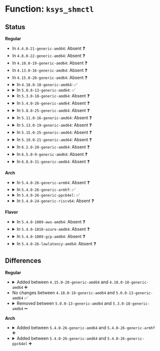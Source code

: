 # Function: <code>ksys_shmctl</code>

## Status
<b>Regular</b>
<ul>
<li>
In <code>4.4.0-21-generic-amd64</code>: Absent ❓
</li>
<li>
In <code>4.8.0-22-generic-amd64</code>: Absent ❓
</li>
<li>
In <code>4.10.0-19-generic-amd64</code>: Absent ❓
</li>
<li>
In <code>4.13.0-16-generic-amd64</code>: Absent ❓
</li>
<li>
In <code>4.15.0-20-generic-amd64</code>: Absent ❓
</li>
<li>
<details>
<summary>In <code>4.18.0-10-generic-amd64</code>: ✅</summary>

```c
long int ksys_shmctl(int shmid, int cmd, struct shmid_ds * buf)
```

```json
{
  "name": "ksys_shmctl",
  "collision_type": "Unique Global",
  "inline_type": "No",
  "funcs": [
    {
      "addr": 18446744071582903792,
      "name": "ksys_shmctl",
      "external": true,
      "loc": "ipc/shm.c:1111",
      "file": "ipc/shm.c",
      "inline": "seen, unknown",
      "caller_inline": [],
      "caller_func": [
        "ipc/shm.c:__ia32_sys_shmctl",
        "ipc/shm.c:__x64_sys_shmctl"
      ]
    }
  ],
  "symbols": [
    {
      "addr": 18446744071582903792,
      "name": "ksys_shmctl",
      "section": ".text",
      "bind": "STB_GLOBAL",
      "size": 377
    }
  ]
}
```
</details>
</li>
<li>
<details>
<summary>In <code>5.0.0-13-generic-amd64</code>: ✅</summary>

```c
long int ksys_shmctl(int shmid, int cmd, struct shmid_ds * buf)
```

```json
{
  "name": "ksys_shmctl",
  "collision_type": "Unique Global",
  "inline_type": "No",
  "funcs": [
    {
      "addr": 18446744071583012080,
      "name": "ksys_shmctl",
      "external": true,
      "loc": "ipc/shm.c:1140",
      "file": "ipc/shm.c",
      "inline": "seen, unknown",
      "caller_inline": [],
      "caller_func": [
        "ipc/shm.c:__ia32_sys_shmctl",
        "ipc/shm.c:__x64_sys_shmctl"
      ]
    }
  ],
  "symbols": [
    {
      "addr": 18446744071583012080,
      "name": "ksys_shmctl",
      "section": ".text",
      "bind": "STB_GLOBAL",
      "size": 423
    }
  ]
}
```
</details>
</li>
<li>
<details>
<summary>In <code>5.3.0-18-generic-amd64</code>: Absent ❓</summary>

```json
{
  "name": "ksys_shmctl",
  "collision_type": "Unique Static",
  "inline_type": "Selective",
  "funcs": [
    {
      "addr": 18446744071583192896,
      "name": "ksys_shmctl",
      "external": false,
      "loc": "ipc/shm.c:1140",
      "file": "ipc/shm.c",
      "inline": "not declared, inlined",
      "caller_inline": [],
      "caller_func": [
        "ipc/shm.c:__ia32_sys_shmctl",
        "ipc/shm.c:__x64_sys_shmctl"
      ]
    }
  ],
  "symbols": [
    {
      "addr": 18446744071583192896,
      "name": "ksys_shmctl.constprop.0",
      "section": ".text",
      "bind": "STB_LOCAL",
      "size": 432
    }
  ]
}
```
</details>
</li>
<li>
<details>
<summary>In <code>5.4.0-26-generic-amd64</code>: Absent ❓</summary>

```json
{
  "name": "ksys_shmctl",
  "collision_type": "Unique Static",
  "inline_type": "Selective",
  "funcs": [
    {
      "addr": 18446744071583298704,
      "name": "ksys_shmctl",
      "external": false,
      "loc": "ipc/shm.c:1140",
      "file": "ipc/shm.c",
      "inline": "not declared, inlined",
      "caller_inline": [],
      "caller_func": [
        "ipc/shm.c:__ia32_sys_shmctl",
        "ipc/shm.c:__x64_sys_shmctl"
      ]
    }
  ],
  "symbols": [
    {
      "addr": 18446744071583298704,
      "name": "ksys_shmctl.constprop.0",
      "section": ".text",
      "bind": "STB_LOCAL",
      "size": 432
    }
  ]
}
```
</details>
</li>
<li>
<details>
<summary>In <code>5.8.0-25-generic-amd64</code>: Absent ❓</summary>

```json
{
  "name": "ksys_shmctl",
  "collision_type": "Unique Static",
  "inline_type": "Selective",
  "funcs": [
    {
      "addr": 18446744071583630304,
      "name": "ksys_shmctl",
      "external": false,
      "loc": "ipc/shm.c:1140",
      "file": "ipc/shm.c",
      "inline": "not declared, inlined",
      "caller_inline": [],
      "caller_func": [
        "ipc/shm.c:__ia32_sys_shmctl",
        "ipc/shm.c:__x64_sys_shmctl"
      ]
    }
  ],
  "symbols": [
    {
      "addr": 18446744071583630304,
      "name": "ksys_shmctl.constprop.0",
      "section": ".text",
      "bind": "STB_LOCAL",
      "size": 452
    }
  ]
}
```
</details>
</li>
<li>
<details>
<summary>In <code>5.11.0-16-generic-amd64</code>: Absent ❓</summary>

```json
{
  "name": "ksys_shmctl",
  "collision_type": "Unique Static",
  "inline_type": "Selective",
  "funcs": [
    {
      "addr": 18446744071583750912,
      "name": "ksys_shmctl",
      "external": false,
      "loc": "ipc/shm.c:1139",
      "file": "ipc/shm.c",
      "inline": "not declared, inlined",
      "caller_inline": [],
      "caller_func": [
        "ipc/shm.c:__ia32_sys_shmctl",
        "ipc/shm.c:__x64_sys_shmctl"
      ]
    }
  ],
  "symbols": [
    {
      "addr": 18446744071583750912,
      "name": "ksys_shmctl.constprop.0",
      "section": ".text",
      "bind": "STB_LOCAL",
      "size": 452
    }
  ]
}
```
</details>
</li>
<li>
<details>
<summary>In <code>5.13.0-19-generic-amd64</code>: Absent ❓</summary>

```json
{
  "name": "ksys_shmctl",
  "collision_type": "Unique Static",
  "inline_type": "Selective",
  "funcs": [
    {
      "addr": 18446744071583775056,
      "name": "ksys_shmctl",
      "external": false,
      "loc": "ipc/shm.c:1139",
      "file": "ipc/shm.c",
      "inline": "not declared, inlined",
      "caller_inline": [],
      "caller_func": [
        "ipc/shm.c:__ia32_sys_shmctl",
        "ipc/shm.c:__x64_sys_shmctl"
      ]
    }
  ],
  "symbols": [
    {
      "addr": 18446744071583775056,
      "name": "ksys_shmctl.constprop.0",
      "section": ".text",
      "bind": "STB_LOCAL",
      "size": 428
    }
  ]
}
```
</details>
</li>
<li>
<details>
<summary>In <code>5.15.0-25-generic-amd64</code>: Absent ❓</summary>

```json
{
  "name": "ksys_shmctl",
  "collision_type": "Unique Static",
  "inline_type": "Selective",
  "funcs": [
    {
      "addr": 18446744071584137152,
      "name": "ksys_shmctl",
      "external": false,
      "loc": "ipc/shm.c:1235",
      "file": "ipc/shm.c",
      "inline": "not declared, inlined",
      "caller_inline": [],
      "caller_func": [
        "ipc/shm.c:__ia32_sys_shmctl",
        "ipc/shm.c:__x64_sys_shmctl"
      ]
    }
  ],
  "symbols": [
    {
      "addr": 18446744071584137152,
      "name": "ksys_shmctl.constprop.0",
      "section": ".text",
      "bind": "STB_LOCAL",
      "size": 428
    }
  ]
}
```
</details>
</li>
<li>
<details>
<summary>In <code>5.19.0-21-generic-amd64</code>: Absent ❓</summary>

```json
{
  "name": "ksys_shmctl",
  "collision_type": "Unique Static",
  "inline_type": "Selective",
  "funcs": [
    {
      "addr": 18446744071584735424,
      "name": "ksys_shmctl",
      "external": false,
      "loc": "ipc/shm.c:1229",
      "file": "ipc/shm.c",
      "inline": "not declared, inlined",
      "caller_inline": [],
      "caller_func": [
        "ipc/shm.c:__ia32_sys_shmctl",
        "ipc/shm.c:__x64_sys_shmctl"
      ]
    }
  ],
  "symbols": [
    {
      "addr": 18446744071584735424,
      "name": "ksys_shmctl.constprop.0",
      "section": ".text",
      "bind": "STB_LOCAL",
      "size": 456
    }
  ]
}
```
</details>
</li>
<li>
<details>
<summary>In <code>6.2.0-20-generic-amd64</code>: Absent ❓</summary>

```json
{
  "name": "ksys_shmctl",
  "collision_type": "Unique Static",
  "inline_type": "Selective",
  "funcs": [
    {
      "addr": 18446744071585429216,
      "name": "ksys_shmctl",
      "external": false,
      "loc": "ipc/shm.c:1245",
      "file": "ipc/shm.c",
      "inline": "not declared, inlined",
      "caller_inline": [],
      "caller_func": [
        "ipc/shm.c:__ia32_sys_shmctl",
        "ipc/shm.c:__x64_sys_shmctl"
      ]
    }
  ],
  "symbols": [
    {
      "addr": 18446744071585429216,
      "name": "ksys_shmctl.constprop.0",
      "section": ".text",
      "bind": "STB_LOCAL",
      "size": 460
    }
  ]
}
```
</details>
</li>
<li>
<details>
<summary>In <code>6.5.0-9-generic-amd64</code>: Absent ❓</summary>

```json
{
  "name": "ksys_shmctl",
  "collision_type": "Unique Static",
  "inline_type": "Selective",
  "funcs": [
    {
      "addr": 18446744071585659920,
      "name": "ksys_shmctl",
      "external": false,
      "loc": "ipc/shm.c:1245",
      "file": "ipc/shm.c",
      "inline": "not declared, inlined",
      "caller_inline": [],
      "caller_func": [
        "ipc/shm.c:__ia32_sys_shmctl",
        "ipc/shm.c:__x64_sys_shmctl"
      ]
    }
  ],
  "symbols": [
    {
      "addr": 18446744071585659920,
      "name": "ksys_shmctl.constprop.0",
      "section": ".text",
      "bind": "STB_LOCAL",
      "size": 434
    }
  ]
}
```
</details>
</li>
<li>
<details>
<summary>In <code>6.8.0-31-generic-amd64</code>: Absent ❓</summary>

```json
{
  "name": "ksys_shmctl",
  "collision_type": "Unique Static",
  "inline_type": "Selective",
  "funcs": [
    {
      "addr": 18446744071585906688,
      "name": "ksys_shmctl",
      "external": false,
      "loc": "ipc/shm.c:1241",
      "file": "ipc/shm.c",
      "inline": "not declared, inlined",
      "caller_inline": [],
      "caller_func": [
        "ipc/shm.c:__ia32_sys_shmctl",
        "ipc/shm.c:__x64_sys_shmctl"
      ]
    }
  ],
  "symbols": [
    {
      "addr": 18446744071585906688,
      "name": "ksys_shmctl.constprop.0",
      "section": ".text",
      "bind": "STB_LOCAL",
      "size": 434
    }
  ]
}
```
</details>
</li>
</ul>
<b>Arch</b>
<ul>
<li>
<details>
<summary>In <code>5.4.0-26-generic-arm64</code>: Absent ❓</summary>

```json
{
  "name": "ksys_shmctl",
  "collision_type": "Unique Static",
  "inline_type": "Selective",
  "funcs": [
    {
      "addr": 18446603336495037160,
      "name": "ksys_shmctl",
      "external": false,
      "loc": "ipc/shm.c:1140",
      "file": "ipc/shm.c",
      "inline": "not declared, inlined",
      "caller_inline": [],
      "caller_func": [
        "ipc/shm.c:__arm64_sys_shmctl"
      ]
    }
  ],
  "symbols": [
    {
      "addr": 18446603336495037160,
      "name": "ksys_shmctl.constprop.0",
      "section": ".text",
      "bind": "STB_LOCAL",
      "size": 688
    }
  ]
}
```
</details>
</li>
<li>
<details>
<summary>In <code>5.4.0-26-generic-armhf</code>: ✅</summary>

```c
long int ksys_shmctl(int shmid, int cmd, struct shmid_ds * buf, int version)
```

```json
{
  "name": "ksys_shmctl",
  "collision_type": "Unique Static",
  "inline_type": "No",
  "funcs": [
    {
      "addr": 3228437848,
      "name": "ksys_shmctl",
      "external": false,
      "loc": "ipc/shm.c:1140",
      "file": "ipc/shm.c",
      "inline": "seen, unknown",
      "caller_inline": [],
      "caller_func": [
        "ipc/shm.c:ksys_old_shmctl",
        "ipc/shm.c:__se_sys_shmctl"
      ]
    }
  ],
  "symbols": [
    {
      "addr": 3228437848,
      "name": "ksys_shmctl",
      "section": ".text",
      "bind": "STB_LOCAL",
      "size": 2404
    }
  ]
}
```
</details>
</li>
<li>
<details>
<summary>In <code>5.4.0-26-generic-ppc64el</code>: ✅</summary>

```c
long int ksys_shmctl(int shmid, int cmd, struct shmid_ds * buf, int version)
```

```json
{
  "name": "ksys_shmctl",
  "collision_type": "Unique Static",
  "inline_type": "No",
  "funcs": [
    {
      "addr": 13835058055288922848,
      "name": "ksys_shmctl",
      "external": false,
      "loc": "ipc/shm.c:1140",
      "file": "ipc/shm.c",
      "inline": "seen, unknown",
      "caller_inline": [],
      "caller_func": [
        "ipc/shm.c:ksys_old_shmctl",
        "ipc/shm.c:__se_sys_shmctl"
      ]
    }
  ],
  "symbols": [
    {
      "addr": 13835058055288922848,
      "name": "ksys_shmctl",
      "section": ".text",
      "bind": "STB_LOCAL",
      "size": 976
    }
  ]
}
```
</details>
</li>
<li>
<details>
<summary>In <code>5.4.0-24-generic-riscv64</code>: Absent ❓</summary>

```json
{
  "name": "ksys_shmctl",
  "collision_type": "Unique Static",
  "inline_type": "Selective",
  "funcs": [
    {
      "addr": 18446743936274313866,
      "name": "ksys_shmctl",
      "external": false,
      "loc": "ipc/shm.c:1140",
      "file": "ipc/shm.c",
      "inline": "not declared, inlined",
      "caller_inline": [],
      "caller_func": [
        "ipc/shm.c:__se_sys_shmctl"
      ]
    }
  ],
  "symbols": [
    {
      "addr": 18446743936274313866,
      "name": "ksys_shmctl.constprop.0",
      "section": ".text",
      "bind": "STB_LOCAL",
      "size": 1678
    }
  ]
}
```
</details>
</li>
</ul>
<b>Flavor</b>
<ul>
<li>
<details>
<summary>In <code>5.4.0-1009-aws-amd64</code>: Absent ❓</summary>

```json
{
  "name": "ksys_shmctl",
  "collision_type": "Unique Static",
  "inline_type": "Selective",
  "funcs": [
    {
      "addr": 18446744071583267440,
      "name": "ksys_shmctl",
      "external": false,
      "loc": "ipc/shm.c:1140",
      "file": "ipc/shm.c",
      "inline": "not declared, inlined",
      "caller_inline": [],
      "caller_func": [
        "ipc/shm.c:__ia32_sys_shmctl",
        "ipc/shm.c:__x64_sys_shmctl"
      ]
    }
  ],
  "symbols": [
    {
      "addr": 18446744071583267440,
      "name": "ksys_shmctl.constprop.0",
      "section": ".text",
      "bind": "STB_LOCAL",
      "size": 432
    }
  ]
}
```
</details>
</li>
<li>
<details>
<summary>In <code>5.4.0-1010-azure-amd64</code>: Absent ❓</summary>

```json
{
  "name": "ksys_shmctl",
  "collision_type": "Unique Static",
  "inline_type": "Selective",
  "funcs": [
    {
      "addr": 18446744071583204576,
      "name": "ksys_shmctl",
      "external": false,
      "loc": "ipc/shm.c:1140",
      "file": "ipc/shm.c",
      "inline": "not declared, inlined",
      "caller_inline": [],
      "caller_func": [
        "ipc/shm.c:__ia32_sys_shmctl",
        "ipc/shm.c:__x64_sys_shmctl"
      ]
    }
  ],
  "symbols": [
    {
      "addr": 18446744071583204576,
      "name": "ksys_shmctl.constprop.0",
      "section": ".text",
      "bind": "STB_LOCAL",
      "size": 432
    }
  ]
}
```
</details>
</li>
<li>
<details>
<summary>In <code>5.4.0-1009-gcp-amd64</code>: Absent ❓</summary>

```json
{
  "name": "ksys_shmctl",
  "collision_type": "Unique Static",
  "inline_type": "Selective",
  "funcs": [
    {
      "addr": 18446744071583251472,
      "name": "ksys_shmctl",
      "external": false,
      "loc": "ipc/shm.c:1140",
      "file": "ipc/shm.c",
      "inline": "not declared, inlined",
      "caller_inline": [],
      "caller_func": [
        "ipc/shm.c:__ia32_sys_shmctl",
        "ipc/shm.c:__x64_sys_shmctl"
      ]
    }
  ],
  "symbols": [
    {
      "addr": 18446744071583251472,
      "name": "ksys_shmctl.constprop.0",
      "section": ".text",
      "bind": "STB_LOCAL",
      "size": 432
    }
  ]
}
```
</details>
</li>
<li>
<details>
<summary>In <code>5.4.0-26-lowlatency-amd64</code>: Absent ❓</summary>

```json
{
  "name": "ksys_shmctl",
  "collision_type": "Unique Static",
  "inline_type": "Selective",
  "funcs": [
    {
      "addr": 18446744071583344080,
      "name": "ksys_shmctl",
      "external": false,
      "loc": "ipc/shm.c:1140",
      "file": "ipc/shm.c",
      "inline": "not declared, inlined",
      "caller_inline": [],
      "caller_func": [
        "ipc/shm.c:__ia32_sys_shmctl",
        "ipc/shm.c:__x64_sys_shmctl"
      ]
    }
  ],
  "symbols": [
    {
      "addr": 18446744071583344080,
      "name": "ksys_shmctl.constprop.0",
      "section": ".text",
      "bind": "STB_LOCAL",
      "size": 432
    }
  ]
}
```
</details>
</li>
</ul>

## Differences
<b>Regular</b>
<ul>
<li>
<details>
<summary>Added between <code>4.15.0-20-generic-amd64</code> and <code>4.18.0-10-generic-amd64</code> ➕</summary>

```c
long int ksys_shmctl(int shmid, int cmd, struct shmid_ds * buf)
```
</details>
</li>
<li>
No changes between <code>4.18.0-10-generic-amd64</code> and <code>5.0.0-13-generic-amd64</code> ✅
</li>
<li>
<details>
<summary>Removed between <code>5.0.0-13-generic-amd64</code> and <code>5.3.0-18-generic-amd64</code> ➖</summary>

```c
long int ksys_shmctl(int shmid, int cmd, struct shmid_ds * buf)
```
</details>
</li>
</ul>
<b>Arch</b>
<ul>
<li>
<details>
<summary>Added between <code>5.4.0-26-generic-amd64</code> and <code>5.4.0-26-generic-armhf</code> ➕</summary>

```c
long int ksys_shmctl(int shmid, int cmd, struct shmid_ds * buf, int version)
```
</details>
</li>
<li>
<details>
<summary>Added between <code>5.4.0-26-generic-amd64</code> and <code>5.4.0-26-generic-ppc64el</code> ➕</summary>

```c
long int ksys_shmctl(int shmid, int cmd, struct shmid_ds * buf, int version)
```
</details>
</li>
</ul>
